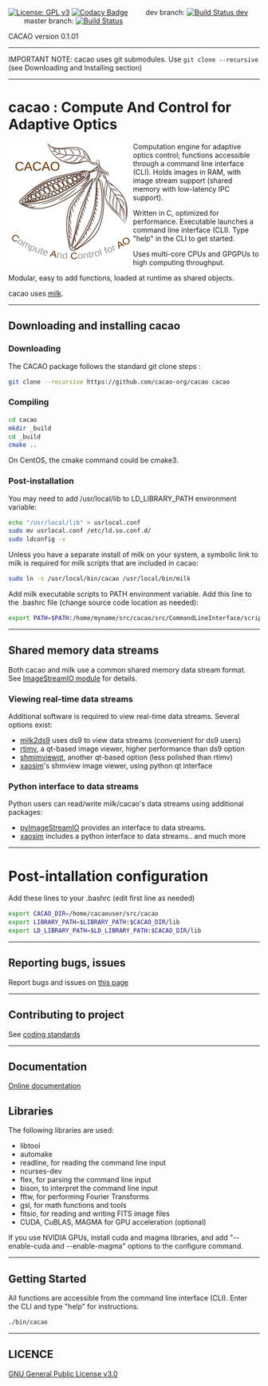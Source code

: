 [![License: GPL v3](https://img.shields.io/badge/License-GPL%20v3-blue.svg)](http://www.gnu.org/licenses/gpl-3.0)
[![Codacy Badge](https://api.codacy.com/project/badge/Grade/8fc93c97bde340078b02340e71b10580)](https://www.codacy.com/app/oguyon/CACAO?utm_source=github.com&amp;utm_medium=referral&amp;utm_content=CACAO-org/CACAO&amp;utm_campaign=Badge_Grade)
&nbsp;&nbsp;&nbsp;&nbsp;&nbsp;&nbsp;&nbsp;&nbsp;dev branch: [![Build Status dev](https://travis-ci.org/cacao-org/cacao.svg?branch=dev)](https://travis-ci.org/cacao-org/cacao)
&nbsp;&nbsp;&nbsp;&nbsp;&nbsp;&nbsp;&nbsp;&nbsp;master branch: [![Build Status](https://travis-ci.org/cacao-org/cacao.svg?branch=master)](https://travis-ci.org/cacao-org/cacao)



CACAO version 0.1.01

---

IMPORTANT NOTE: cacao uses git submodules. Use `git clone --recursive` (see Downloading and Installing section)

---


# cacao : Compute And Control for Adaptive Optics


<img align="left" src="cacao-logo-250pix.png">

Computation engine for adaptive optics control; functions accessible through a command line interface (CLI). Holds images in RAM, with image stream support (shared memory with low-latency IPC support).


Written in C, optimized for performance.
Executable launches a command line interface (CLI). Type "help" in the CLI to get started.


Uses multi-core CPUs and GPGPUs to high computing throughput.


Modular, easy to add functions, loaded at runtime as shared objects.

cacao uses [milk](https://github.com/milk-org/milk). 

---


## Downloading and installing cacao

### Downloading 

The CACAO package follows the standard git clone steps :

```bash
git clone --recursive https://github.com/cacao-org/cacao cacao
```


### Compiling


```bash
cd cacao
mkdir _build
cd _build
cmake ..
```

On CentOS, the cmake command could be cmake3.

### Post-installation 

You may need to add /usr/local/lib to LD_LIBRARY_PATH environment variable:
```bash
echo "/usr/local/lib" > usrlocal.conf
sudo mv usrlocal.conf /etc/ld.so.conf.d/
sudo ldconfig -v
```

Unless you have a separate install of milk on your system, a symbolic link to milk is required for milk scripts that are included in cacao:

```bash
sudo ln -s /usr/local/bin/cacao /usr/local/bin/milk
```

Add milk executable scripts to PATH environment variable. Add this line to the .bashrc file (change source code location as needed):
```bash
export PATH=$PATH:/home/myname/src/cacao/src/CommandLineInterface/scripts
```


---

## Shared memory data streams

Both cacao and milk use a common shared memory data stream format. See [ImageStreamIO module](https://github.com/milk-org/ImageStreamIO) for details.

### Viewing real-time data streams

Additional software is required to view real-time data streams. Several options exist:

  * [milk2ds9](https://github.com/jaredmales/milk2ds9) uses ds9 to view data streams (convenient for ds9 users)
  * [rtimv](https://github.com/jaredmales/rtimv), a qt-based image viewer, higher performance than ds9 option
  * [shmimviewqt](https://github.com/milk-org/shmimviewqt), another qt-based option (less polished than rtimv)
  * [xaosim](https://github.com/fmartinache/xaosim)'s shmview image viewer, using python qt interface
  
### Python interface to data streams

Python users can read/write milk/cacao's data streams using additional packages:

  * [pyImageStreamIO](https://github.com/milk-org/pyImageStreamIO) provides an interface to data streams.
  * [xaosim](https://github.com/fmartinache/xaosim) includes a python interface to data streams.. and much more


---

# Post-intallation configuration

Add these lines to your .bashrc (edit first line as needed)
```bash
export CACAO_DIR=/home/cacaouser/src/cacao
export LIBRARY_PATH=$LIBRARY_PATH:$CACAO_DIR/lib
export LD_LIBRARY_PATH=$LD_LIBRARY_PATH:$CACAO_DIR/lib

```


---

## Reporting bugs, issues

Report bugs and issues on [this page]( https://github.com/cacao-org/cacao/issues )


---


## Contributing to project

See [coding standards]( http://CACAO-org.github.io/cacao/page_coding_standards.html ) 


---


## Documentation

[Online documentation]( http://CACAO-org.github.io/cacao/index.html ) 


## Libraries

The following libraries are used:

- libtool
- automake
- readline, for reading the command line input
- ncurses-dev
- flex, for parsing the command line input
- bison, to interpret the command line input
- fftw, for performing Fourier Transforms
- gsl, for math functions and tools
- fitsio, for reading and writing FITS image files
- CUDA, CuBLAS, MAGMA for GPU acceleration (optional)

If you use NVIDIA GPUs, install cuda and magma libraries, and add "--enable-cuda and --enable-magma" options to the configure command.


---


## Getting Started

All functions are accessible from the command line interface (CLI). Enter the CLI and type "help" for instructions.

```bash
./bin/cacao
```
---


## LICENCE

[GNU General Public License v3.0]( https://github.com/cacao-org/cacao/blob/master/LICENCE.txt )
